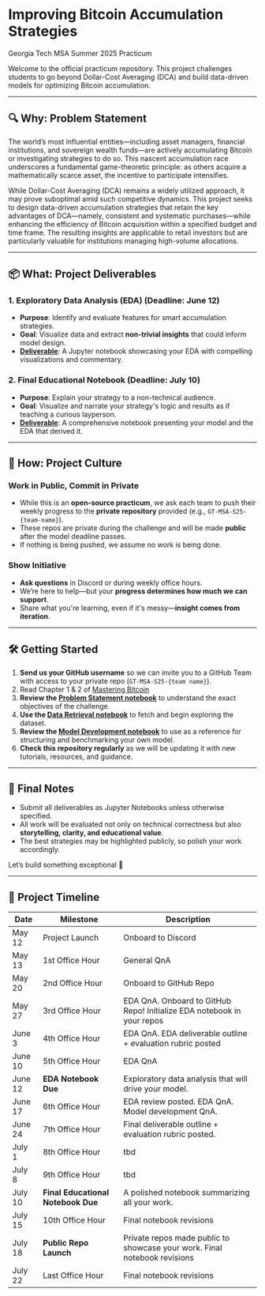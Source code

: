 # Improving Bitcoin Accumulation Strategies  
Georgia Tech MSA Summer 2025 Practicum

Welcome to the official practicum repository. This project challenges students to go beyond Dollar-Cost Averaging (DCA) and build data-driven models for optimizing Bitcoin accumulation.

---

## 🔍 Why: Problem Statement

The world’s most influential entities—including asset managers, financial institutions, and sovereign wealth funds—are actively accumulating Bitcoin or investigating strategies to do so. This nascent accumulation race underscores a fundamental game-theoretic principle: as others acquire a mathematically scarce asset, the incentive to participate intensifies.

While Dollar-Cost Averaging (DCA) remains a widely utilized approach, it may prove suboptimal amid such competitive dynamics. This project seeks to design data-driven accumulation strategies that retain the key advantages of DCA—namely, consistent and systematic purchases—while enhancing the efficiency of Bitcoin acquisition within a specified budget and time frame. The resulting insights are applicable to retail investors but are particularly valuable for institutions managing high-volume allocations. 

---

## 📦 What: Project Deliverables

### 1. Exploratory Data Analysis (EDA) (Deadline: **June 12**)
- **Purpose**: Identify and evaluate features for smart accumulation strategies.
- **Goal**: Visualize data and extract **non-trivial insights** that could inform model design.
- [**Deliverable**](https://github.com/TrilemmaFoundation/GT-MSA-S25/blob/main/EDA%20Outline.ipynb): A Jupyter notebook showcasing your EDA with compelling visualizations and commentary.

### 2. Final Educational Notebook (Deadline: **July 10**)
- **Purpose**: Explain your strategy to a non-technical audience.
- **Goal**: Visualize and narrate your strategy's logic and results as if teaching a curious layperson.
- [**Deliverable**](https://github.com/TrilemmaFoundation/GT-MSA-S25/blob/main/Final%20Educational%20Notebook%20Outline.ipynb): A comprehensive notebook presenting your model and the EDA that derived it. 

---

## 🚀 How: Project Culture

### Work in Public, Commit in Private
- While this is an **open-source practicum**, we ask each team to push their weekly progress to the **private repository** provided (e.g., `GT-MSA-S25-{team-name}`).
- These repos are private during the challenge and will be made **public** after the model deadline passes.
- If nothing is being pushed, we assume no work is being done.

### Show Initiative
- **Ask questions** in Discord or during weekly office hours.
- We’re here to help—but your **progress determines how much we can support**.
- Share what you're learning, even if it's messy—**insight comes from iteration**.

---

## 🛠️ Getting Started

1. **Send us your GitHub username** so we can invite you to a GitHub Team with access to your private repo (`GT-MSA-S25-{team name}`).
2. Read Chapter 1 & 2 of [Mastering Bitcoin](https://github.com/bitcoinbook/bitcoinbook)
3. **Review the [Problem Statement notebook](https://github.com/TrilemmaFoundation/GT-MSA-S25/blob/main/1.%20Problem%20Statement.ipynb)** to understand the exact objectives of the challenge.
4. **Use the [Data Retrieval notebook](https://github.com/TrilemmaFoundation/GT-MSA-S25/blob/main/2.%20Data%20Retrieval.ipynb)** to fetch and begin exploring the dataset.
5. **Review the [Model Development notebook](https://github.com/TrilemmaFoundation/GT-MSA-S25/blob/main/3.%20Model%20Development%20Template.ipynb)** to use as a reference for structuring and benchmarking your own model.
6. **Check this repository regularly** as we will be updating it with new tutorials, resources, and guidance.

---

## 📣 Final Notes

- Submit all deliverables as Jupyter Notebooks unless otherwise specified.
- All work will be evaluated not only on technical correctness but also **storytelling, clarity, and educational value**.
- The best strategies may be highlighted publicly, so polish your work accordingly.

Let’s build something exceptional 🚀  

---

## 📅 Project Timeline

| Date       | Milestone                    | Description                                      |
|------------|------------------------------|--------------------------------------------------|
| May 12     | Project Launch               | Onboard to Discord |
| May 13     | 1st Office Hour              | General QnA |
| May 20     | 2nd Office Hour              | Onboard to GitHub Repo        |
| May 27     | 3rd Office Hour              | EDA QnA. Onboard to GitHub Repo! Initialize EDA notebook in your repos |
| June 3     | 4th Office Hour              | EDA QnA. EDA deliverable outline + evaluation rubric posted |
| June 10    | 5th Office Hour              | EDA QnA |
| June 12    | **EDA Notebook Due**         | Exploratory data analysis that will drive your model. |
| June 17    | 6th Office Hour              | EDA review posted. EDA QnA. Model development QnA. |
| June 24    | 7th Office Hour              | Final deliverable outline + evaluation rubric posted. |
| July 1     | 8th Office Hour              | tbd |
| July 8     | 9th Office Hour              | tbd |
| July 10    | **Final Educational Notebook Due** | A polished notebook summarizing all your work. |
| July 15    | 10th Office Hour             | Final notebook revisions |
| July 18    | **Public Repo Launch**       | Private repos made public to showcase your work. Final notebook revisions |
| July 22    | Last Office Hour             | Final notebook revisions |
